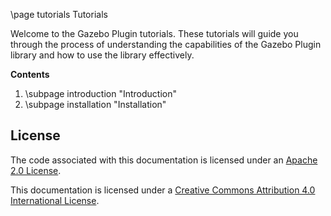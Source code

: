 \page tutorials Tutorials

Welcome to the Gazebo Plugin tutorials. These tutorials
will guide you through the process of understanding the capabilities of the
Gazebo Plugin library and how to use the library effectively.


**Contents**

1. \subpage introduction "Introduction"
2. \subpage installation "Installation"

## License

The code associated with this documentation is licensed under an [Apache 2.0 License](https://www.apache.org/licenses/LICENSE-2.0).

This documentation is licensed under a [Creative Commons Attribution 4.0 International License](http://creativecommons.org/licenses/by/4.0/).
